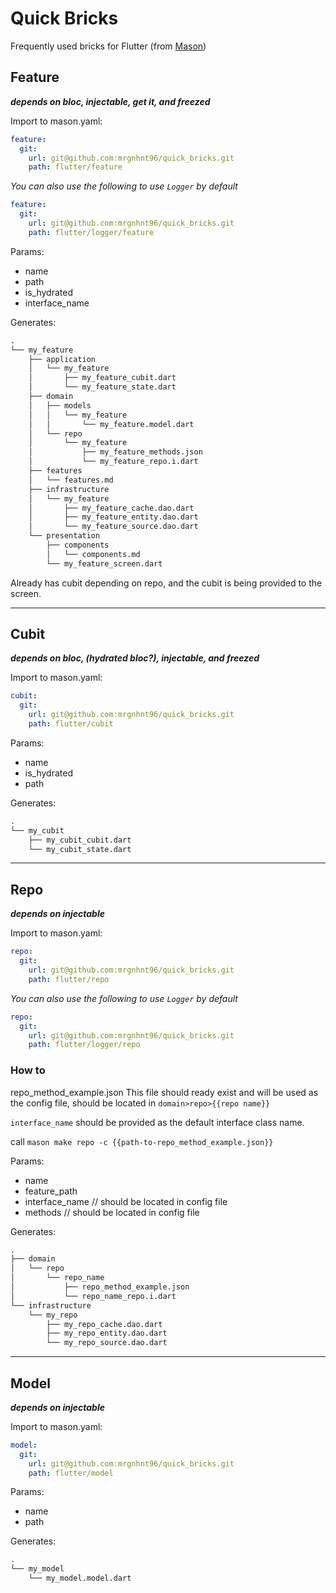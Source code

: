 # Quick Bricks

Frequently used bricks for Flutter (from [Mason](https://pub.dev/packages/mason))

## Feature

***depends on bloc, injectable, get it, and freezed***

Import to mason.yaml:

```yaml
feature:
  git:
    url: git@github.com:mrgnhnt96/quick_bricks.git
    path: flutter/feature
```

*You can also use the following to use `Logger` by default*

```yaml
feature:
  git:
    url: git@github.com:mrgnhnt96/quick_bricks.git
    path: flutter/logger/feature
```

Params:

- name
- path
- is_hydrated
- interface_name

 Generates:

```txt
.
└── my_feature
    ├── application
    │   └── my_feature
    │       ├── my_feature_cubit.dart
    │       └── my_feature_state.dart
    ├── domain
    │   ├── models
    │   │   └── my_feature
    │   │       └── my_feature.model.dart
    │   └── repo
    │       └── my_feature
    │           ├── my_feature_methods.json
    │           └── my_feature_repo.i.dart
    ├── features
    │   └── features.md
    ├── infrastructure
    │   └── my_feature
    │       ├── my_feature_cache.dao.dart
    │       ├── my_feature_entity.dao.dart
    │       └── my_feature_source.dao.dart
    └── presentation
        ├── components
        │   └── components.md
        └── my_feature_screen.dart
```

Already has cubit depending on repo, and the cubit is being provided to the screen.

---

## Cubit

***depends on bloc, (hydrated bloc?), injectable, and freezed***

Import to mason.yaml:

```yaml
cubit:
  git:
    url: git@github.com:mrgnhnt96/quick_bricks.git
    path: flutter/cubit
```

Params:

- name
- is_hydrated
- path

 Generates:

```txt
.
└── my_cubit
    ├── my_cubit_cubit.dart
    └── my_cubit_state.dart
```

---

## Repo

***depends on injectable***

Import to mason.yaml:

```yaml
repo:
  git:
    url: git@github.com:mrgnhnt96/quick_bricks.git
    path: flutter/repo
```

*You can also use the following to use `Logger` by default*

```yaml
repo:
  git:
    url: git@github.com:mrgnhnt96/quick_bricks.git
    path: flutter/logger/repo
```

### How to

repo_method_example.json
This file should ready exist and will be used as the config file, should be located in `domain>repo>{{repo name}}`

`interface_name` should be provided as the default interface class name.

call `mason make repo -c {{path-to-repo_method_example.json}}`

Params:

- name
- feature_path
- interface_name // should be located in config file
- methods // should be located in config file

 Generates:

```txt
.
├── domain
│   └── repo
│       └── repo_name
│           ├── repo_method_example.json
│           └── repo_name_repo.i.dart
└── infrastructure
    └── my_repo
        ├── my_repo_cache.dao.dart
        ├── my_repo_entity.dao.dart
        └── my_repo_source.dao.dart
```

---

## Model

***depends on injectable***

Import to mason.yaml:

```yaml
model:
  git:
    url: git@github.com:mrgnhnt96/quick_bricks.git
    path: flutter/model
```

Params:

- name
- path

 Generates:

```txt
.
└── my_model
    └── my_model.model.dart
```
